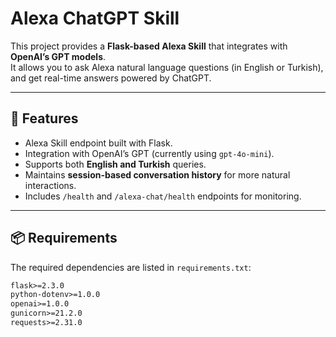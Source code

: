 # Alexa ChatGPT Skill

This project provides a **Flask-based Alexa Skill** that integrates with **OpenAI’s GPT models**.  
It allows you to ask Alexa natural language questions (in English or Turkish), and get real-time answers powered by ChatGPT.

---

## 🚀 Features
- Alexa Skill endpoint built with Flask.
- Integration with OpenAI’s GPT (currently using `gpt-4o-mini`).
- Supports both **English and Turkish** queries.
- Maintains **session-based conversation history** for more natural interactions.
- Includes `/health` and `/alexa-chat/health` endpoints for monitoring.

---

## 📦 Requirements
The required dependencies are listed in `requirements.txt`:

```txt
flask>=2.3.0
python-dotenv>=1.0.0
openai>=1.0.0
gunicorn>=21.2.0
requests>=2.31.0
